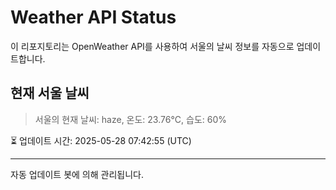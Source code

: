 
# Weather API Status

이 리포지토리는 OpenWeather API를 사용하여 서울의 날씨 정보를 자동으로 업데이트합니다.

## 현재 서울 날씨
> 서울의 현재 날씨: haze, 온도: 23.76°C, 습도: 60%

⏳ 업데이트 시간: 2025-05-28 07:42:55 (UTC)

---
자동 업데이트 봇에 의해 관리됩니다.
